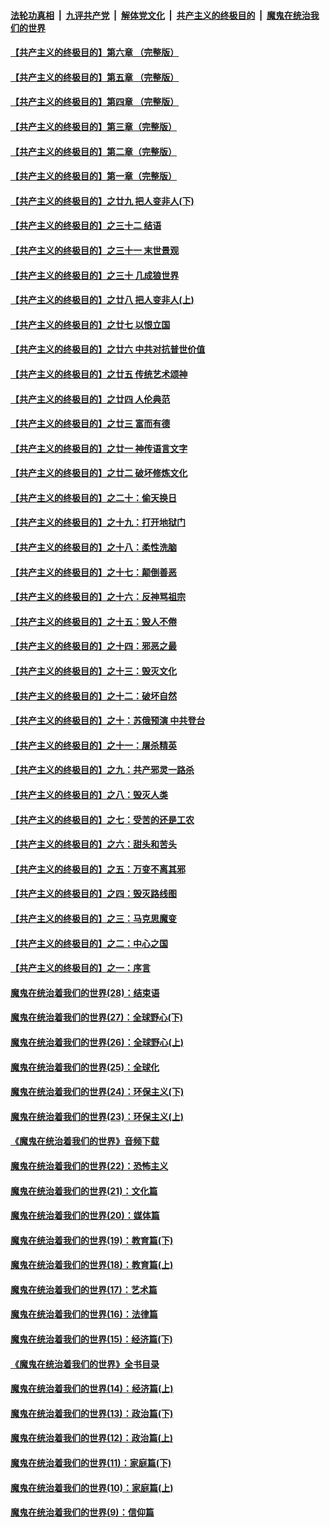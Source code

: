 ####  [法轮功真相](../../../../basic/blob/master/README.md?t=04221301) &nbsp;|&nbsp; [九评共产党](../../../../9ping.md/blob/master/README.md?t=04221301) &nbsp;|&nbsp; [解体党文化](../../../../jtdwh.md/blob/master/README.md?t=04221301)  &nbsp;|&nbsp; [共产主义的终极目的](../../../../gczydzjmd.md/blob/master/README.md?t=04221301) &nbsp;|&nbsp; [魔鬼在统治我们的世界](../../../../mgztzwmdsj.md/blob/master/README.md?t=04221301) 

#### [【共产主义的终极目的】第六章 （完整版）](../pages/nsc422/n11428913.md?t=04221301) 

#### [【共产主义的终极目的】第五章 （完整版）](../pages/nsc422/n11428912.md?t=04221301) 

#### [【共产主义的终极目的】第四章 （完整版）](../pages/nsc422/n11428907.md?t=04221301) 

#### [【共产主义的终极目的】第三章（完整版）](../pages/nsc422/n11428848.md?t=04221301) 

#### [【共产主义的终极目的】第二章（完整版）](../pages/nsc422/n11428831.md?t=04221301) 

#### [【共产主义的终极目的】第一章（完整版）](../pages/nsc422/n11417651.md?t=04221301) 

#### [【共产主义的终极目的】之廿九 把人变非人(下)](../pages/nsc422/n11344140.md?t=04221301) 

#### [【共产主义的终极目的】之三十二 结语](../pages/nsc422/n11360535.md?t=04221301) 

#### [【共产主义的终极目的】之三十一 末世景观](../pages/nsc422/n11351129.md?t=04221301) 

#### [【共产主义的终极目的】之三十 几成狼世界](../pages/nsc422/n11348280.md?t=04221301) 

#### [【共产主义的终极目的】之廿八 把人变非人(上)](../pages/nsc422/n11340492.md?t=04221301) 

#### [【共产主义的终极目的】之廿七 以恨立国](../pages/nsc422/n11336944.md?t=04221301) 

#### [【共产主义的终极目的】之廿六 中共对抗普世价值](../pages/nsc422/n11324785.md?t=04221301) 

#### [【共产主义的终极目的】之廿五 传统艺术颂神](../pages/nsc422/n11296396.md?t=04221301) 

#### [【共产主义的终极目的】之廿四 人伦典范](../pages/nsc422/n11296397.md?t=04221301) 

#### [【共产主义的终极目的】之廿三 富而有德](../pages/nsc422/n11283598.md?t=04221301) 

#### [【共产主义的终极目的】之廿一 神传语言文字](../pages/nsc422/n11263265.md?t=04221301) 

#### [【共产主义的终极目的】之廿二 破坏修炼文化](../pages/nsc422/n11245728.md?t=04221301) 

#### [【共产主义的终极目的】之二十：偷天换日](../pages/nsc422/n11238846.md?t=04221301) 

#### [【共产主义的终极目的】之十九：打开地狱门](../pages/nsc422/n11206376.md?t=04221301) 

#### [【共产主义的终极目的】之十八：柔性洗脑](../pages/nsc422/n11199994.md?t=04221301) 

#### [【共产主义的终极目的】之十七：颠倒善恶](../pages/nsc422/n11179782.md?t=04221301) 

#### [【共产主义的终极目的】之十六：反神骂祖宗](../pages/nsc422/n11166798.md?t=04221301) 

#### [【共产主义的终极目的】之十五：毁人不倦](../pages/nsc422/n11166792.md?t=04221301) 

#### [【共产主义的终极目的】之十四：邪恶之最](../pages/nsc422/n11150249.md?t=04221301) 

#### [【共产主义的终极目的】之十三：毁灭文化](../pages/nsc422/n11135227.md?t=04221301) 

#### [【共产主义的终极目的】之十二：破坏自然](../pages/nsc422/n11135214.md?t=04221301) 

#### [【共产主义的终极目的】之十：苏俄预演 中共登台](../pages/nsc422/n11118424.md?t=04221301) 

#### [【共产主义的终极目的】之十一：屠杀精英](../pages/nsc422/n11118442.md?t=04221301) 

#### [【共产主义的终极目的】之九：共产邪灵一路杀](../pages/nsc422/n11114139.md?t=04221301) 

#### [【共产主义的终极目的】之八：毁灭人类](../pages/nsc422/n11108503.md?t=04221301) 

#### [【共产主义的终极目的】之七：受苦的还是工农](../pages/nsc422/n11101809.md?t=04221301) 

#### [【共产主义的终极目的】之六：甜头和苦头](../pages/nsc422/n11096971.md?t=04221301) 

#### [【共产主义的终极目的】之五：万变不离其邪](../pages/nsc422/n11091285.md?t=04221301) 

#### [【共产主义的终极目的】之四：毁灭路线图](../pages/nsc422/n11086284.md?t=04221301) 

#### [【共产主义的终极目的】之三：马克思魔变](../pages/nsc422/n11061941.md?t=04221301) 

#### [【共产主义的终极目的】之二：中心之国](../pages/nsc422/n11047728.md?t=04221301) 

#### [【共产主义的终极目的】之一：序言](../pages/nsc422/n11086077.md?t=04221301) 

#### [魔鬼在统治着我们的世界(28)：结束语](../pages/nsc422/n10936246.md?t=04221301) 

#### [魔鬼在统治着我们的世界(27)：全球野心(下)](../pages/nsc422/n10928319.md?t=04221301) 

#### [魔鬼在统治着我们的世界(26)：全球野心(上)](../pages/nsc422/n10900318.md?t=04221301) 

#### [魔鬼在统治着我们的世界(25)：全球化](../pages/nsc422/n10788205.md?t=04221301) 

#### [魔鬼在统治着我们的世界(24)：环保主义(下)](../pages/nsc422/n10695307.md?t=04221301) 

#### [魔鬼在统治着我们的世界(23)：环保主义(上)](../pages/nsc422/n10688613.md?t=04221301) 

#### [《魔鬼在统治着我们的世界》音频下载](../pages/nsc422/n10635553.md?t=04221301) 

#### [魔鬼在统治着我们的世界(22)：恐怖主义](../pages/nsc422/n10614727.md?t=04221301) 

#### [魔鬼在统治着我们的世界(21)：文化篇](../pages/nsc422/n10597706.md?t=04221301) 

#### [魔鬼在统治着我们的世界(20)：媒体篇](../pages/nsc422/n10586579.md?t=04221301) 

#### [魔鬼在统治着我们的世界(19)：教育篇(下)](../pages/nsc422/n10564808.md?t=04221301) 

#### [魔鬼在统治着我们的世界(18)：教育篇(上)](../pages/nsc422/n10526970.md?t=04221301) 

#### [魔鬼在统治着我们的世界(17)：艺术篇](../pages/nsc422/n10499093.md?t=04221301) 

#### [魔鬼在统治着我们的世界(16)：法律篇](../pages/nsc422/n10485969.md?t=04221301) 

#### [魔鬼在统治着我们的世界(15)：经济篇(下)](../pages/nsc422/n10469975.md?t=04221301) 

#### [《魔鬼在统治着我们的世界》全书目录](../pages/nsc422/n10464261.md?t=04221301) 

#### [魔鬼在统治着我们的世界(14)：经济篇(上)](../pages/nsc422/n10457370.md?t=04221301) 

#### [魔鬼在统治着我们的世界(13)：政治篇(下)](../pages/nsc422/n10448270.md?t=04221301) 

#### [魔鬼在统治着我们的世界(12)：政治篇(上)](../pages/nsc422/n10444576.md?t=04221301) 

#### [魔鬼在统治着我们的世界(11)：家庭篇(下)](../pages/nsc422/n10440961.md?t=04221301) 

#### [魔鬼在统治着我们的世界(10)：家庭篇(上)](../pages/nsc422/n10435448.md?t=04221301) 

#### [魔鬼在统治着我们的世界(9)：信仰篇](../pages/nsc422/n10432159.md?t=04221301) 

